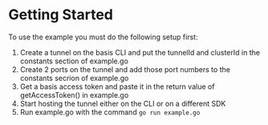 # Getting Started

To use the example you must do the following setup first:

1. Create a tunnel on the basis CLI and put the tunnelId and clusterId in the constants section of example.go
2. Create 2 ports on the tunnel and add those port numbers to the constants secrion of example.go
3. Get a basis access token and paste it in the return value of getAccessToken() in example.go
4. Start hosting the tunnel either on the CLI or on a different SDK
5. Run example.go with the command `go run example.go`